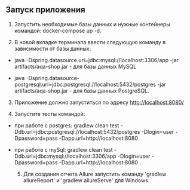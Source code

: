 ## Запуск приложения
   1. Запустить необходимые базы данных и нужные контейнеры командой:
docker-compose up -d.

   2. В новой вкладке терминала ввести следующую команду в зависимости от базы данных:
   
   -   java -Dspring.datasource.url=jdbc:mysql://localhost:3306/app -jar artifacts/aqa-shop.jar
      - для базы данных MySQL
      
   -    java -Dspring.datasource-postgresql.url=jdbc:postgresql://localhost:5432/postgres -jar artifacts/aqa-shop.jar 
       - для базы данных PostgreSQL.

  3. Приложение должно запуститься по адресу [http://localhost:8080/](http://localhost:8080/)
         
   4. Запустите тесты командой:

- при работе с postgres: gradlew clean test -Ddb.url=jdbc:postgresql://localhost:5432/postgres -Dlogin=user -Dpassword=pass
  -Dapp.url=http://localhost:8080
- при работе с mySql: gradlew clean test -Ddb.url=jdbc:mysql://localhost:3306/app -Dlogin=user -Dpassword=pass
  -Dapp.url=http://localhost:8080 .
  
  5. Для создания отчета Allure запустить команду 'gradlew allureReport' и 'gradlew allureServe'
   для Windows.
    
